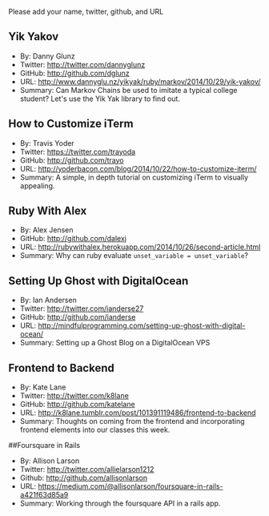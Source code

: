 Please add your name, twitter, github, and URL

## Yik Yakov

* By: Danny Glunz
* Twitter: http://twitter.com/dannyglunz
* GitHub: http://github.com/dglunz
* URL: http://www.dannyglu.nz/yikyak/ruby/markov/2014/10/29/yik-yakov/
* Summary: Can Markov Chains be used to imitate a typical college student? Let's
use the Yik Yak library to find out.

## How to Customize iTerm

* By: Travis Yoder
* Twitter: https://twitter.com/trayoda
* GitHub: http://github.com/trayo
* URL: http://yoderbacon.com/blog/2014/10/22/how-to-customize-iterm/
* Summary: A simple, in depth tutorial on customizing iTerm to visually appealing.

## Ruby With Alex

* By: Alex Jensen
* GitHub: http://github.com/dalexj
* URL: http://rubywithalex.herokuapp.com/2014/10/26/second-article.html
* Summary: Why can ruby evaluate `unset_variable = unset_variable`?

## Setting Up Ghost with DigitalOcean

* By: Ian Andersen
* Twitter: http://twitter.com/ianderse27
* GitHub: http://github.com/ianderse
* URL: http://mindfulprogramming.com/setting-up-ghost-with-digital-ocean/
* Summary: Setting up a Ghost Blog on a DigitalOcean VPS

## Frontend to Backend

* By: Kate Lane
* Twitter: http://twitter.com/k8lane
* GitHub: http://github.com/katelane
* URL: http://k8lane.tumblr.com/post/101391119486/frontend-to-backend
* Summary: Thoughts on coming from the frontend and incorporating frontend elements into our classes this week.

##Foursquare in Rails

* By: Allison Larson
* Twitter: http://twitter.com/allielarson1212
* Github: http://github.com/allisonlarson
* URL: https://medium.com/@allisonlarson/foursquare-in-rails-a421f63d85a9
* Summary: Working through the foursquare API in a rails app.
